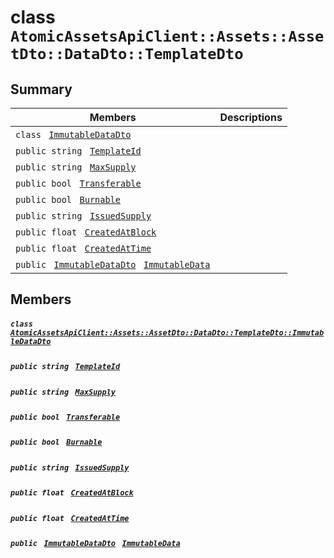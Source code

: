 # class `AtomicAssetsApiClient::Assets::AssetDto::DataDto::TemplateDto` 

## Summary

 Members                                | Descriptions                                
----------------------------------------|---------------------------------------------
`class ` [`ImmutableDataDto`](.github/workflows/documentation/md/AtomicAssetsApiClient--Assets--AssetDto--DataDto--TemplateDto--ImmutableDataDto.md#class_atomic_assets_api_client_1_1_assets_1_1_asset_dto_1_1_data_dto_1_1_template_dto_1_1_immutable_data_dto)        | 
`public string ` [`TemplateId`](#class_atomic_assets_api_client_1_1_assets_1_1_asset_dto_1_1_data_dto_1_1_template_dto_1a5c685b09e3b7fae8be2d38c8f4803549) | 
`public string ` [`MaxSupply`](#class_atomic_assets_api_client_1_1_assets_1_1_asset_dto_1_1_data_dto_1_1_template_dto_1a4dd50194618fac55b4d08b6c93724a32) | 
`public bool ` [`Transferable`](#class_atomic_assets_api_client_1_1_assets_1_1_asset_dto_1_1_data_dto_1_1_template_dto_1ab0a2025837cfad369c22e114d1c93d42) | 
`public bool ` [`Burnable`](#class_atomic_assets_api_client_1_1_assets_1_1_asset_dto_1_1_data_dto_1_1_template_dto_1a50c30f69b54db362be32720d5cc433bd) | 
`public string ` [`IssuedSupply`](#class_atomic_assets_api_client_1_1_assets_1_1_asset_dto_1_1_data_dto_1_1_template_dto_1a3cb7f0ff4cebaec1e75ad6a8a0fbc944) | 
`public float ` [`CreatedAtBlock`](#class_atomic_assets_api_client_1_1_assets_1_1_asset_dto_1_1_data_dto_1_1_template_dto_1a0caa720646d595f07067fcc6c44a4b2e) | 
`public float ` [`CreatedAtTime`](#class_atomic_assets_api_client_1_1_assets_1_1_asset_dto_1_1_data_dto_1_1_template_dto_1a14bdb6268c108cfc8647325d8aff2078) | 
`public ` [`ImmutableDataDto`](.github/workflows/documentation/md/AtomicAssetsApiClient--Assets--AssetDto--DataDto--TemplateDto--ImmutableDataDto.md#class_atomic_assets_api_client_1_1_assets_1_1_asset_dto_1_1_data_dto_1_1_template_dto_1_1_immutable_data_dto)` ` [`ImmutableData`](#class_atomic_assets_api_client_1_1_assets_1_1_asset_dto_1_1_data_dto_1_1_template_dto_1a28b34021a1981f45a7e386c19634f80c) | 

## Members

##### `class ` [`AtomicAssetsApiClient::Assets::AssetDto::DataDto::TemplateDto::ImmutableDataDto`](.github/workflows/documentation/md/AtomicAssetsApiClient--Assets--AssetDto--DataDto--TemplateDto--ImmutableDataDto.md#class_atomic_assets_api_client_1_1_assets_1_1_asset_dto_1_1_data_dto_1_1_template_dto_1_1_immutable_data_dto) 

##### `public string ` [`TemplateId`](#class_atomic_assets_api_client_1_1_assets_1_1_asset_dto_1_1_data_dto_1_1_template_dto_1a5c685b09e3b7fae8be2d38c8f4803549) 

##### `public string ` [`MaxSupply`](#class_atomic_assets_api_client_1_1_assets_1_1_asset_dto_1_1_data_dto_1_1_template_dto_1a4dd50194618fac55b4d08b6c93724a32) 

##### `public bool ` [`Transferable`](#class_atomic_assets_api_client_1_1_assets_1_1_asset_dto_1_1_data_dto_1_1_template_dto_1ab0a2025837cfad369c22e114d1c93d42) 

##### `public bool ` [`Burnable`](#class_atomic_assets_api_client_1_1_assets_1_1_asset_dto_1_1_data_dto_1_1_template_dto_1a50c30f69b54db362be32720d5cc433bd) 

##### `public string ` [`IssuedSupply`](#class_atomic_assets_api_client_1_1_assets_1_1_asset_dto_1_1_data_dto_1_1_template_dto_1a3cb7f0ff4cebaec1e75ad6a8a0fbc944) 

##### `public float ` [`CreatedAtBlock`](#class_atomic_assets_api_client_1_1_assets_1_1_asset_dto_1_1_data_dto_1_1_template_dto_1a0caa720646d595f07067fcc6c44a4b2e) 

##### `public float ` [`CreatedAtTime`](#class_atomic_assets_api_client_1_1_assets_1_1_asset_dto_1_1_data_dto_1_1_template_dto_1a14bdb6268c108cfc8647325d8aff2078) 

##### `public ` [`ImmutableDataDto`](.github/workflows/documentation/md/AtomicAssetsApiClient--Assets--AssetDto--DataDto--TemplateDto--ImmutableDataDto.md#class_atomic_assets_api_client_1_1_assets_1_1_asset_dto_1_1_data_dto_1_1_template_dto_1_1_immutable_data_dto)` ` [`ImmutableData`](#class_atomic_assets_api_client_1_1_assets_1_1_asset_dto_1_1_data_dto_1_1_template_dto_1a28b34021a1981f45a7e386c19634f80c) 


